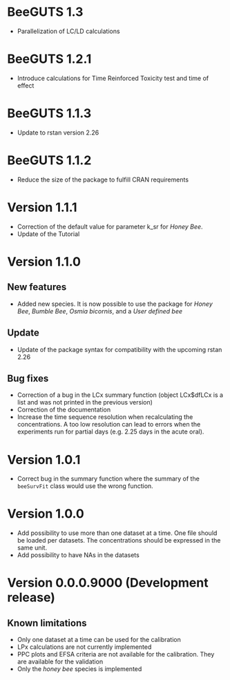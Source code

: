 # BeeGUTS 1.3
* Parallelization of LC/LD calculations

# BeeGUTS 1.2.1
* Introduce calculations for Time Reinforced Toxicity test and time of effect

# BeeGUTS 1.1.3
* Update to rstan version 2.26

# BeeGUTS 1.1.2
* Reduce the size of the package to fulfill CRAN requirements

# Version 1.1.1
* Correction of the default value for parameter k_sr for _Honey Bee_.
* Update of the Tutorial


# Version 1.1.0
## New features
* Added new species. It is now possible to use the package for _Honey Bee_, 
_Bumble Bee_,  _Osmia bicornis_, and a _User defined bee_

## Update
* Update of the package syntax for compatibility with the upcoming rstan 2.26 

## Bug fixes
* Correction of a bug in the LCx summary function (object LCx$dfLCx is a list and was not printed in the previous version)
* Correction of the documentation
*  Increase the time sequence resolution when recalculating the concentrations. A too low resolution can lead to errors when the experiments run for partial days (e.g. 2.25 days in the acute oral). 


# Version 1.0.1
* Correct bug in the summary function where the summary of the `beeSurvFit` class would
use the wrong function.

# Version 1.0.0
* Add possibility to use more than one dataset at a time. One file should be loaded
per datasets. The concentrations should be expressed in the same unit.
* Add possibility to have NAs in the datasets

# Version 0.0.0.9000 (Development release)

## Known limitations
* Only one dataset at a time can be used for the calibration
* LPx calculations are not currently implemented
* PPC plots and EFSA criteria are not available for the calibration. They are available for the validation
* Only the _honey bee_ species is implemented
